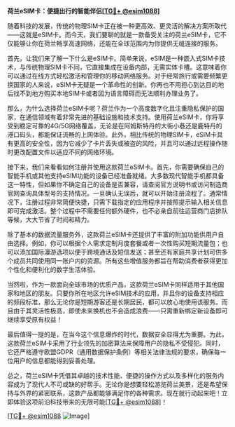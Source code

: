 **荷兰eSIM卡：便捷出行的智能伴侣[[TG💪+ @esim1088](https://t.me/s/esim1088)]**

随着科技的发展，传统的物理SIM卡正在被一种更高效、更灵活的解决方案所取代——这就是eSIM卡。而今天，我们要聊的就是一款备受关注的荷兰eSIM卡，它不仅能够让你在荷兰畅享高速网络，还能在全球范围内为你提供无缝连接的服务。

首先，让我们来了解一下什么是eSIM卡。简单来说，eSIM是一种嵌入式SIM卡技术，与传统物理SIM卡不同，它直接集成在设备内部，无需实体卡槽。这意味着你可以通过在线方式轻松激活和管理你的移动网络服务。对于经常旅行或需要频繁更换国家的人来说，eSIM卡无疑是一个革命性的创新。你再也不用担心到达目的地后找不到地方购买本地SIM卡或者因为语言障碍而无法顺利办理业务了。

那么，为什么选择荷兰eSIM卡呢？荷兰作为一个高度数字化且注重隐私保护的国家，在通信领域有着非常先进的基础设施和技术支持。使用荷兰eSIM卡，你将享受到稳定可靠的4G/5G网络覆盖，无论是在阿姆斯特丹的大街小巷还是鹿特丹的港口码头，都能保证流畅的上网体验。此外，相比传统的物理SIM卡，eSIM卡具有更高的安全性，因为它减少了卡片丢失或被盗的风险，并且可以通过远程操作随时更改配置文件以适应不同的网络环境。

接下来，我们来看看如何注册并使用这款荷兰eSIM卡。首先，你需要确保自己的智能手机或其他支持eSIM功能的设备已经准备就绪。大多数现代智能手机都具备这一特性，但如果你不确定自己的设备是否兼容，请查阅官方说明书或访问制造商官网查询具体型号的支持情况。一旦确认无误后，就可以开始注册流程了。通常情况下，注册过程非常简便快捷，只需下载指定的应用程序并按照提示输入相关信息即可完成激活。整个过程中不需要任何额外硬件，也不必亲自前往运营商门店排队等候，大大节省了时间和精力。

除了基本的数据流量服务外，这款荷兰eSIM卡还提供了丰富的附加功能供用户自由选择。例如，你可以根据个人需求定制月度套餐或者一次性购买短期流量包；也可以添加国际漫游选项以便于跨境通话及短信发送；甚至还有家庭共享计划可供多个成员共同使用同一账户内的资源。所有这些增值服务都旨在帮助消费者获得更加个性化和便利化的数字生活体验。

当然啦，作为一款面向全球市场的优质产品，这款荷兰eSIM卡同样适用于其他国家和地区的朋友。只要你所在地区允许eSIM技术的应用，并且你的设备支持相应的频段标准，那么无论你是短期游客还是长期居民，都可以放心地使用该服务。而且由于其灵活性极高，即使未来换机也不会造成浪费——只需重新绑定新设备即可继续享受原有权益！

最后值得一提的是，在当今这个信息爆炸的时代，数据安全显得尤为重要。为此，这款荷兰eSIM卡采用了行业领先的加密算法来保障用户的隐私不受侵犯。同时，它还严格遵守欧盟GDPR（通用数据保护条例）等相关法律法规的要求，确保每一位用户的信息都能得到妥善处理。

总之，荷兰eSIM卡凭借其卓越的技术性能、便捷的操作方式以及多样化的服务内容成为了现代人不可或缺的好帮手。无论你是想要轻松游览荷兰美景，还是希望保持与外界的紧密联系，这款产品都能够满足你的各种需求。现在就行动起来吧！立即体验这项前沿科技带来的无限可能[[TG💪+ @esim1088](https://t.me/s/esim1088)]！

[[TG💪+ @esim1088](https://t.me/s/esim1088) ![Image](https://i.postimg.cc/4NQfJmqS/Snipaste-2025-05-13-00-14-12.png)]